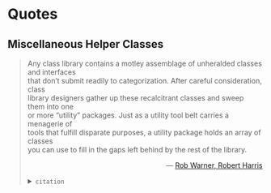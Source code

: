 # Quotes

## Miscellaneous Helper Classes

> Any class library contains a motley assemblage of unheralded classes and interfaces  
> that don’t submit readily to categorization. After careful consideration, class  
> library designers gather up these recalcitrant classes and sweep them into one  
> or more “utility” packages. Just as a utility tool belt carries a menagerie of  
> tools that fulfill disparate purposes, a utility package holds an array of classes  
> you can use to fill in the gaps left behind by the rest of the library.  
>   
> <span style="float: right;">— [Rob Warner, Robert Harris]</span><br /> 
>  
> <details><summary><code>citation</code></summary><div style="margin-left: 2em">
>   
> Warner, R., & Harris, R. (2004). The Definitive Guide to SWT and JFace  
> (1st ed., Chapter Heading: [Miscellaneous Helper Classes], pp.773-791). Apress.  
> https://doi.org/10.1007/978-1-4302-0686-6
> </div></details>




[Rob Warner, Robert Harris]: https://link.springer.com/book/10.1007/978-1-4302-0686-6#:~:text=Authors-,Rob%20Warner%2C%20Robert%20Harris,-DOI
[10.1007/978-1-4302-0686-6_19]: https://link.springer.com/chapter/10.1007/978-1-4302-0686-6_19
[The Definitive Guide to SWT and JFace]: https://link.springer.com/book/10.1007/978-1-4302-0686-6
[Miscellaneous Helper Classes]: https://www.researchgate.net/publication/300544327_Miscellaneous_Helper_Classes
